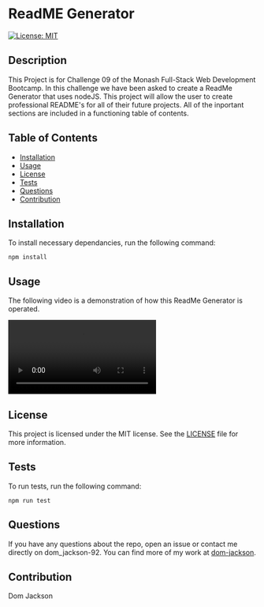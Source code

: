 # ReadME Generator
  [![License: MIT](https://img.shields.io/badge/License-MIT-yellow.svg)](https://opensource.org/licenses/MIT)

  ## Description
  
  This Project is for Challenge 09 of the Monash Full-Stack Web Development Bootcamp. In this challenge we have been asked to create a ReadMe Generator that uses nodeJS. This project will allow the user to create professional README's for all of their future projects. All of the inportant sections are included in a functioning table of contents.
  
  ## Table of Contents
  
  * [Installation](#installation)
  * [Usage](#usage)
  * [License](#license)
  * [Tests](#tests)
  * [Questions](#questions)
  * [Contribution](#contribution)
  
  ## Installation
  
  To install necessary dependancies, run the following command:
  
  ```
  npm install
  ```
  
  ## Usage
  The following video is a demonstration of how this ReadMe Generator is operated.
  
  <video controls>
  <source src=".\utils\assets\ReadMe-Generator-recording.webm" type="video/webm">
  Your browser does not support the video tag.
</video>
  
  ## License
This project is licensed under the MIT license.
See the [LICENSE](https://opensource.org/licenses/MIT) file for more information.
  
  ## Tests
  
  To run tests, run the following command:
  
  ```
  npm run test
  ```
  
  ## Questions
  
  If you have any questions about the repo, open an issue or contact me directly on dom_jackson-92. You can find more of my work at [dom-jackson](https://github.com/dom-jackson/).
  
  ## Contribution
  
  Dom Jackson